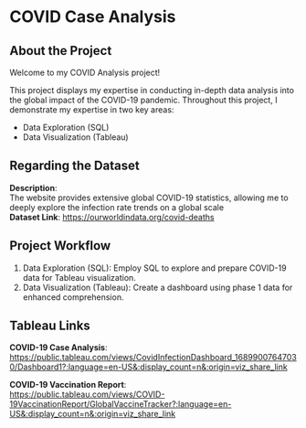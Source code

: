 # COVID Case Analysis

## About the Project
Welcome to my COVID Analysis project!

This project displays my expertise in conducting in-depth data analysis into the global impact of the COVID-19 pandemic. Throughout this project, I demonstrate my expertise in two key areas:

- Data Exploration (SQL)
- Data Visualization (Tableau)

## Regarding the Dataset
**Description**: <br>
The website provides extensive global COVID-19 statistics, allowing me to deeply explore the infection rate trends on a global scale  <br>
**Dataset Link**: https://ourworldindata.org/covid-deaths

## Project Workflow
1. Data Exploration (SQL): Employ SQL to explore and prepare COVID-19 data for Tableau visualization.
2. Data Visualization (Tableau): Create a dashboard using phase 1 data for enhanced comprehension.

## Tableau Links
**COVID-19 Case Analysis**: <br>
https://public.tableau.com/views/CovidInfectionDashboard_16899007647030/Dashboard1?:language=en-US&:display_count=n&:origin=viz_share_link

**COVID-19 Vaccination Report**: <br>
https://public.tableau.com/views/COVID-19VaccinationReport/GlobalVaccineTracker?:language=en-US&:display_count=n&:origin=viz_share_link
